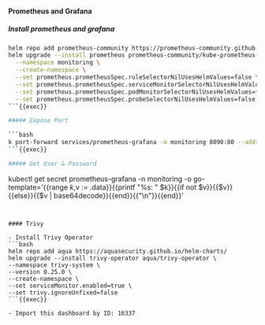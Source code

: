 #### Prometheus and Grafana

##### Install prometheus and grafana
```bash
helm repo add prometheus-community https://prometheus-community.github.io/helm-charts
helm upgrade --install prometheus prometheus-community/kube-prometheus-stack \
  --namespace monitoring \
  --create-namespace \
  --set prometheus.prometheusSpec.ruleSelectorNilUsesHelmValues=false \
  --set prometheus.prometheusSpec.serviceMonitorSelectorNilUsesHelmValues=false \
  --set prometheus.prometheusSpec.podMonitorSelectorNilUsesHelmValues=false \
  --set prometheus.prometheusSpec.probeSelectorNilUsesHelmValues=false
```{{exec}}

##### Expose Port

```bash
k port-forward services/prometheus-grafana -n monitoring 8090:80 --address 0.0.0.0
```{{exec}}

##### Get User & Password

```
kubectl get secret prometheus-grafana -n monitoring -o go-template='{{range $k,$v := .data}}{{printf "%s: " $k}}{{if not $v}}{{$v}}{{else}}{{$v | base64decode}}{{end}}{{"\n"}}{{end}}'
```{{exec}}


#### Trivy

- Install Trivy Operator
```bash
helm repo add aqua https://aquasecurity.github.io/helm-charts/
helm upgrade --install trivy-operator aqua/trivy-operator \
--namespace trivy-system \
--version 0.25.0 \
--create-namespace \
--set serviceMonitor.enabled=true \
--set trivy.ignoreUnfixed=false 
```{{exec}}

- Import this dashboard by ID: 16337